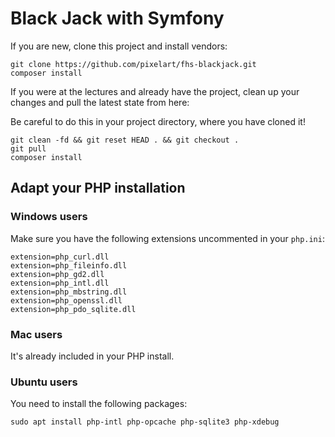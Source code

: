 Black Jack with Symfony
=======================

If you are new, clone this project and install vendors:

    git clone https://github.com/pixelart/fhs-blackjack.git
    composer install

If you were at the lectures and already have the project, clean up
your changes and pull the latest state from here:

Be careful to do this in your project directory, where you have cloned it!

    git clean -fd && git reset HEAD . && git checkout .
    git pull
    composer install

Adapt your PHP installation
---------------------------

### Windows users

Make sure you have the following extensions uncommented in your `php.ini`:

```
extension=php_curl.dll
extension=php_fileinfo.dll
extension=php_gd2.dll
extension=php_intl.dll
extension=php_mbstring.dll
extension=php_openssl.dll
extension=php_pdo_sqlite.dll
```

### Mac users

It's already included in your PHP install.

### Ubuntu users

You need to install the following packages:

```
sudo apt install php-intl php-opcache php-sqlite3 php-xdebug
```
